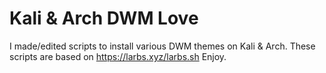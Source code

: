 # Kali &amp; Arch DWM Love

I made/edited scripts to install various DWM themes on Kali & Arch.
These scripts are based on https://larbs.xyz/larbs.sh
Enjoy.

